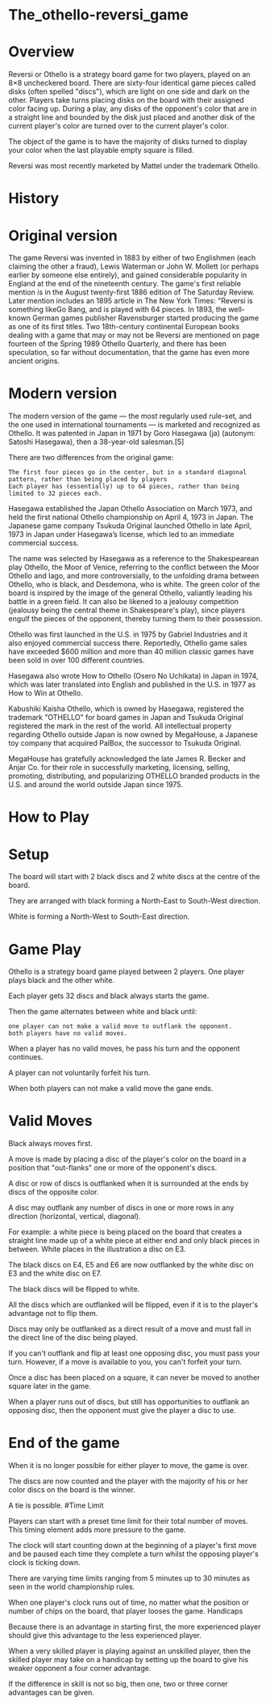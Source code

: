 # The_othello-reversi_game

# Overview 

Reversi or Othello is a strategy board game for two players, played on an 8×8 uncheckered board. There are sixty-four identical game pieces called disks (often spelled "discs"), which are light on one side and dark on the other. Players take turns placing disks on the board with their assigned color facing up. During a play, any disks of the opponent's color that are in a straight line and bounded by the disk just placed and another disk of the current player's color are turned over to the current player's color.

The object of the game is to have the majority of disks turned to display your color when the last playable empty square is filled.

Reversi was most recently marketed by Mattel under the trademark Othello.
# History
# Original version

The game Reversi was invented in 1883 by either of two Englishmen (each claiming the other a fraud), Lewis Waterman or John W. Mollett (or perhaps earlier by someone else entirely), and gained considerable popularity in England at the end of the nineteenth century. The game's first reliable mention is in the August twenty-first 1886 edition of The Saturday Review. Later mention includes an 1895 article in The New York Times: "Reversi is something likeGo Bang, and is played with 64 pieces. In 1893, the well-known German games publisher Ravensburger started producing the game as one of its first titles. Two 18th-century continental European books dealing with a game that may or may not be Reversi are mentioned on page fourteen of the Spring 1989 Othello Quarterly, and there has been speculation, so far without documentation, that the game has even more ancient origins.

# Modern version

The modern version of the game — the most regularly used rule-set, and the one used in international tournaments — is marketed and recognized as Othello. It was patented in Japan in 1971 by Goro Hasegawa (ja) (autonym: Satoshi Hasegawa), then a 38-year-old salesman.[5]

There are two differences from the original game:

    The first four pieces go in the center, but in a standard diagonal pattern, rather than being placed by players
    Each player has (essentially) up to 64 pieces, rather than being limited to 32 pieces each.

Hasegawa established the Japan Othello Association on March 1973, and held the first national Othello championship on April 4, 1973 in Japan. The Japanese game company Tsukuda Original launched Othello in late April, 1973 in Japan under Hasegawa’s license, which led to an immediate commercial success.

The name was selected by Hasegawa as a reference to the Shakespearean play Othello, the Moor of Venice, referring to the conflict between the Moor Othello and Iago, and more controversially, to the unfolding drama between Othello, who is black, and Desdemona, who is white. The green color of the board is inspired by the image of the general Othello, valiantly leading his battle in a green field. It can also be likened to a jealousy competition (jealousy being the central theme in Shakespeare's play), since players engulf the pieces of the opponent, thereby turning them to their possession.


Othello was first launched in the U.S. in 1975 by Gabriel Industries and it also enjoyed commercial success there. Reportedly, Othello game sales have exceeded $600 million and more than 40 million classic games have been sold in over 100 different countries.

Hasegawa also wrote How to Othello (Osero No Uchikata) in Japan in 1974, which was later translated into English and published in the U.S. in 1977 as How to Win at Othello.

Kabushiki Kaisha Othello, which is owned by Hasegawa, registered the trademark "OTHELLO" for board games in Japan and Tsukuda Original registered the mark in the rest of the world. All intellectual property regarding Othello outside Japan is now owned by MegaHouse, a Japanese toy company that acquired PalBox, the successor to Tsukuda Original.

MegaHouse has gratefully acknowledged the late James R. Becker and Anjar Co. for their role in successfully marketing, licensing, selling, promoting, distributing, and popularizing OTHELLO branded products in the U.S. and around the world outside Japan since 1975.
# How to Play

# Setup

The board will start with 2 black discs and 2 white discs at the centre of the board.

They are arranged with black forming a North-East to South-West direction.

White is forming a North-West to South-East direction.



# Game Play

Othello is a strategy board game played between 2 players. One player plays black and the other white.

Each player gets 32 discs and black always starts the game.

Then the game alternates between white and black until:

    one player can not make a valid move to outflank the opponent.
    both players have no valid moves.

When a player has no valid moves, he pass his turn and the opponent continues.

A player can not voluntarily forfeit his turn.

When both players can not make a valid move the gane ends.
# Valid Moves

Black always moves first.

A move is made by placing a disc of the player's color on the board in a position that "out-flanks" one or more of the opponent's discs.

A disc or row of discs is outflanked when it is surrounded at the ends by discs of the opposite color.

A disc may outflank any number of discs in one or more rows in any direction (horizontal, vertical, diagonal).


For example: a white piece is being placed on the board that creates a straight line made up of a white piece at either end and only black pieces in between. White places in the illustration a disc on E3.

The black discs on E4, E5 and E6 are now outflanked by the white disc on E3 and the white disc on E7.

The black discs will be flipped to white.

All the discs which are outflanked will be flipped, even if it is to the player's advantage not to flip them.

Discs may only be outflanked as a direct result of a move and must fall in the direct line of the disc being played.

If you can't outflank and flip at least one opposing disc, you must pass your turn. However, if a move is available to you, you can't forfeit your turn.

Once a disc has been placed on a square, it can never be moved to another square later in the game.

When a player runs out of discs, but still has opportunities to outflank an opposing disc, then the opponent must give the player a disc to use.
# End of the game

When it is no longer possible for either player to move, the game is over.

The discs are now counted and the player with the majority of his or her color discs on the board is the winner.

A tie is possible.
#Time Limit

Players can start with a preset time limit for their total number of moves. This timing element adds more pressure to the game.

The clock will start counting down at the beginning of a player's first move and be paused each time they complete a turn whilst the opposing player's clock is ticking down.

There are varying time limits ranging from 5 minutes up to 30 minutes as seen in the world championship rules.

When one player's clock runs out of time, no matter what the position or number of chips on the board, that player looses the game.
Handicaps

Because there is an advantage in starting first, the more experienced player should give this advantage to the less experienced player.

When a very skilled player is playing against an unskilled player, then the skilled player may take on a handicap by setting up the board to give his weaker opponent a four corner advantage.

If the difference in skill is not so big, then one, two or three corner advantages can be given.


